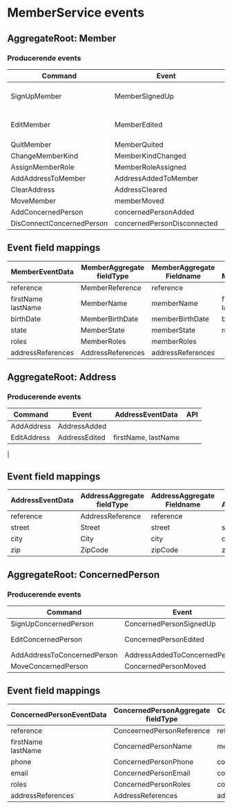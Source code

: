 # MemberService events

## AggregateRoot: Member

### Producerende events
| Command | Event | MemberEventData | API |
|---------|-------|--------|-----|
| SignUpMember | MemberSignedUp | firstName, lastName, birthDate, state |
| EditMember | MemberEdited | firstName, lastName, birthDate |
| QuitMember | MemberQuited | |
| ChangeMemberKind | MemberKindChanged | memberKind | 
| AssignMemberRole | MemberRoleAssigned |
| AddAddressToMember | AddressAddedToMember |
| ClearAddress | AddressCleared |
| MoveMember | memberMoved |
| AddConcernedPerson | concernedPersonAdded |
| DisConnectConcernedPerson | concernedPersonDisconnected

## Event field mappings

| MemberEventData | MemberAggregate<br>fieldType | MemberAggregate<br>Fieldname | Rest<br>MemberData | CQRS |
|--------------| --------- | -------- | ----- | ----- |
| reference | MemberReference | reference | | id |
| firstName<br>lastName | MemberName | memberName | firstName, lastName |
| birthDate | MemberBirthDate | memberBirthDate | birthDate |
| state | MemberState | memberState | memberState |
| roles | MemberRoles | memberRoles |
| addressReferences | AddressReferences | addressReferences |  |  | 

## AggregateRoot: Address

### Producerende events
| Command | Event | AddressEventData | API |
|---------|-------|--------|-----|
| AddAddress | AddressAdded |
| EditAddress | AddressEdited | firstName, lastName |
|

## Event field mappings

| AddressEventData | AddressAggregate<br>fieldType | AddressAggregate<br>Fieldname | Rest<br>AddressData | CQRS |
|--------------| --------- | -------- | ----- | ----- |
| reference | AddressReference | reference | | id |
| street | Street | street | street | street | 
| city | City | city | city | city |
| zip | ZipCode | zipCode | zipCode | zipCode |

## AggregateRoot: ConcernedPerson

### Producerende events
| Command | Event | PlayerEventData | API |
|---------|-------|--------|-----|
| SignUpConcernedPerson | ConcernedPersonSignedUp |
| EditConcernedPerson | ConcernedPersonEdited | firstName, lastName |
| AddAddressToConcernedPerson | AddressAddedToConcernedPerson |
| MoveConcernedPerson | ConcernedPersonMoved |

## Event field mappings

| ConcernedPersonEventData | ConcernedPersonAggregate<br>fieldType | ConcernedPersonAggregate<br>Fieldname | Rest<br>ConcernedPersonData | CQRS |
|--------------| --------- | -------- | ----- | ----- |
| reference | ConceernedPersonReference | reference | | id |
| firstName<br>lastName | ConcernedPersonName | memberName | | firstName, lastName |
| phone | ConcernedPersonPhone | concernedPersonPhone |
| email | ConcernedPersonEmail | concernedPersonEmail |
| roles | ConcernedPersonRoles | concernedPersonRoles |
| addressReferences | AddressReferences | addressReferences |  |  | 


